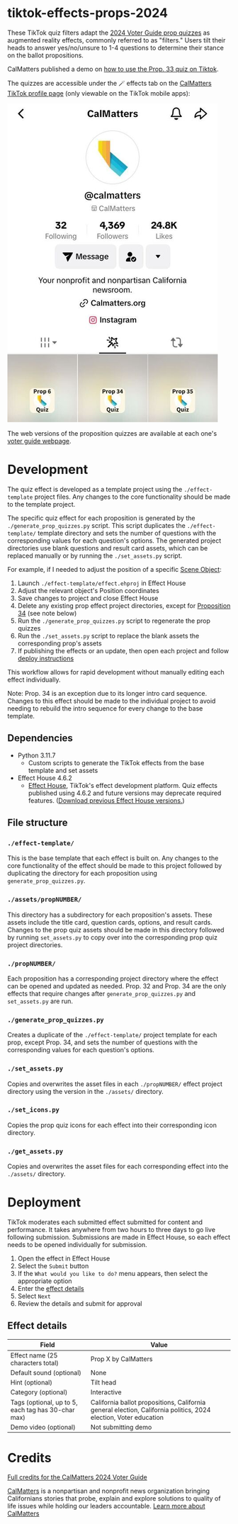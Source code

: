 # tiktok-effects-props-2024

These TikTok quiz filters adapt the [2024 Voter Guide prop quizzes](https://calmatters.org/california-voter-guide-2024/propositions/) as augmented reality effects, commonly referred to as "filters." Users tilt their heads to answer yes/no/unsure to 1-4 questions to determine their stance on the ballot propositions.

CalMatters published a demo on [how to use the Prop. 33 quiz on Tiktok](https://www.tiktok.com/@calmatters/video/7429809720568925483).

The quizzes are accessible under the :magic_wand: effects tab on the [CalMatters TikTok profile page](https://www.tiktok.com/@calmatters) (only viewable on the TikTok mobile apps):

![CalMatters TikTok profile page](tiktok-profile-page.png)

The web versions of the proposition quizzes are available at each one's [voter guide webpage](https://calmatters.org/california-voter-guide-2024/propositions/).

# Development

The quiz effect is developed as a template project using the `./effect-template` project files. Any changes to the core functionality should be made to the template project.

The specific quiz effect for each proposition is generated by the `./generate_prop_quizzes.py` script. This script duplicates the `./effect-template/` template directory and sets the number of questions with the corresponding values for each question's options. The generated project directories use blank questions and result card assets, which can be replaced manually or by running the `./set_assets.py` script.

For example, if I needed to adjust the position of a specific [Scene Object](https://effecthouse.tiktok.com/learn/guides/technical-guides/objects/scene/scene-object):

1. Launch `./effect-template/effect.ehproj` in Effect House
2. Adjust the relevant object's Position coordinates
3. Save changes to project and close Effect House
4. Delete any existing prop effect project directories, except for [Proposition 34](prop34/) (see note below)
5. Run the `./generate_prop_quizzes.py` script to regenerate the prop quizzes
6. Run the `./set_assets.py` script to replace the blank assets the corresponding prop's assets
7. If publishing the effects or an update, then open each project and follow [deploy instructions](#deployment)

This workflow allows for rapid development without manually editing each effect individually. 

Note: Prop. 34 is an exception due to its longer intro card sequence. Changes to this effect should be made to the individual project to avoid needing to rebuild the intro sequence for every change to the base template. 

## Dependencies

- Python 3.11.7
    - Custom scripts to generate the TikTok effects from the base template and set assets
- Effect House 4.6.2
    - [Effect House](https://effecthouse.tiktok.com/download), TikTok's effect development platform. Quiz effects published using 4.6.2 and future versions may deprecate required features. ([Download previous Effect House versions.](https://effecthouse.tiktok.com/download/previous-versions/))

## File structure

### `./effect-template/`
This is the base template that each effect is built on. Any changes to the core functionality of the effect should be made to this project followed by duplicating the directory for each proposition using `generate_prop_quizzes.py`.

### `./assets/propNUMBER/`
This directory has a subdirectory for each proposition's assets. These assets include the title card, question cards, options, and result cards. Changes to the prop quiz assets should be made in this directory followed by running `set_assets.py` to copy over into the corresponding prop quiz project directories.

### `./propNUMBER/`
Each proposition has a corresponding project directory where the effect can be opened and updated as needed. Prop. 32 and Prop. 34 are the only effects that require changes after `generate_prop_quizzes.py` and `set_assets.py` are run.

### `./generate_prop_quizzes.py`
Creates a duplicate of the `./effect-template/` project template for each prop, except Prop. 34, and sets the number of questions with the corresponding values for each question's options.

### `./set_assets.py`
Copies and overwrites the asset files in each `./propNUMBER/` effect project directory using the version in the `./assets/` directory.

### `./set_icons.py`
Copies the prop quiz icons for each effect into their corresponding icon directory.

### `./get_assets.py`
Copies and overwrites the asset files for each corresponding effect into the `./assets/` directory.

# Deployment

TikTok moderates each submitted effect submitted for content and performance. It takes anywhere from two hours to three days to go live following submission. Submissions are made in Effect House, so each effect needs to be opened individually for submission.

1. Open the effect in Effect House
2. Select the `Submit` button
3. If the `What would you like to do?` menu appears, then select the appropriate option
4. Enter the [effect details](#effect-details)
5. Select `Next`
6. Review the details and submit for approval

## Effect details
| Field                                              | Value                                                                                                            |
| -------------------------------------------------- | ---------------------------------------------------------------------------------------------------------------- |
| Effect name (25 characters total)                  | Prop X by CalMatters                                                                                             |
| Default sound (optional)                           | None                                                                                                             |
| Hint (optional)                                    | Tilt head                                                                                                        |
| Category (optional)                                | Interactive                                                                                                      |
| Tags (optional, up to 5, each tag has 30-char max) | California ballot propositions, California general election, California politics, 2024 election, Voter education |
| Demo video (optional)                              | Not submitting demo                                                                                              |

# Credits

[Full credits for the CalMatters 2024 Voter Guide](https://calmatters.org/california-voter-guide-2024/#h-credits)

[CalMatters](https://calmatters.org/) is a nonpartisan and nonprofit news organization bringing Californians stories that probe, explain and explore solutions to quality of life issues while holding our leaders accountable. [Learn more about CalMatters](https://calmatters.org/about/)

